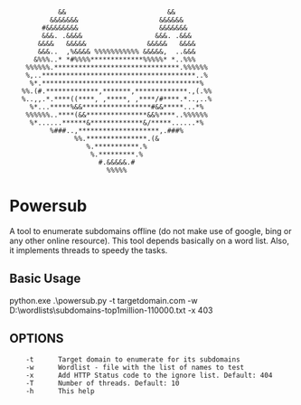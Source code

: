                 &&                         &&               
              &&&&&&&                    &&&&&&             
            #&&&&&&&&                    &&&&&&&            
            &&&. .&&&&                  &&&. .&&&           
           &&&&   &&&&&               &&&&&   &&&&          
           &&&..  ,%&&&& %%%%%%%%%%% &&&&&,  ..&&&          
          &%%%..* *#%%%%*************%%%%%* *..%%%          
        %%%%%%.*******************************.%%%%%%       
        %,..**************************************..%       
         %*.***************************************%        
       %%.(#.*************,*******,*************.,(.%%      
       %..,,.*.****((****, ,*****, ,****/#****.*..,..%      
         %*...*****%&&*****************#&&*****...*%        
        %%%%%%..****(&&***************&&%****..%%%%%%       
         %*......******&*************&/*****......*%        
              %###..,********************,.###%             
                    %%.***************.(&                   
                       %.***********.%                      
                        %.*********.%                       
                          #.&&&&&.#                         
                            %%%%%                           
# Powersub
A tool to enumerate subdomains offline (do not make use of google, bing or any other online resource). This tool depends basically on a word list. Also, it implements threads to speedy the tasks.

## Basic Usage
python.exe .\powersub.py -t targetdomain.com -w D:\wordlists\subdomains-top1million-110000.txt -x 403

## OPTIONS
        -t      Target domain to enumerate for its subdomains
        -w      Wordlist - file with the list of names to test
        -x      Add HTTP Status code to the ignore list. Default: 404
        -T      Number of threads. Default: 10
        -h      This help

